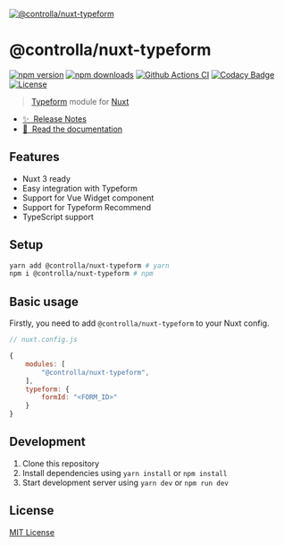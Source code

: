 [![@controlla/nuxt-typeform](https://images.ctfassets.net/co0pvta7hzrh/5A4NiAWcPUDSXrkCH7z2EL/773b8251e22e888aec7fcdf0c4a82f96/meta_Homepage.png_h_250)](https://typeform.controlla.org)

# @controlla/nuxt-typeform

[![npm version][npm-version-src]][npm-version-href]
[![npm downloads][npm-downloads-src]][npm-downloads-href]
[![Github Actions CI][github-actions-ci-src]][github-actions-ci-href]
[![Codacy Badge][codacy-src]][codacy-href]
[![License][license-src]][license-href]

> [Typeform](https://www.typeform.com/) module for [Nuxt](https://v3.controlla.org)

-   [✨  Release Notes](https://github.com/Controlla/nuxt-typeform/releases)
-   [📖  Read the documentation](https://typeform.controlla.org)

## Features

-   Nuxt 3 ready
-   Easy integration with Typeform
-   Support for Vue Widget component
-   Support for Typeform Recommend
-   TypeScript support

## Setup

```sh
yarn add @controlla/nuxt-typeform # yarn
npm i @controlla/nuxt-typeform # npm
```

## Basic usage

Firstly, you need to add `@controlla/nuxt-typeform` to your Nuxt config.

```javascript
// nuxt.config.js

{
    modules: [
        "@controlla/nuxt-typeform",
    ],
    typeform: {
        formId: "<FORM_ID>"
    }
}
```

## Development

1.  Clone this repository
2.  Install dependencies using `yarn install` or `npm install`
3.  Start development server using `yarn dev` or `npm run dev`

## License

[MIT License](./LICENSE)

<!-- Badges -->

[npm-version-src]: https://img.shields.io/npm/v/@controlla/nuxt-typeform/latest.svg

[npm-version-href]: https://npmjs.com/package/@controlla/nuxt-typeform

[npm-downloads-src]: https://img.shields.io/npm/dt/@controlla/nuxt-typeform.svg

[npm-downloads-href]: https://npmjs.com/package/@controlla/nuxt-typeform

[github-actions-ci-src]: https://github.com/Controlla/nuxt-typeform/actions/workflows/ci.yml/badge.svg

[github-actions-ci-href]: https://github.com/Controlla/nuxt-typeform/actions?query=workflow%3Aci

[codacy-src]: https://app.codacy.com/project/badge/Grade/25ac74a8298b4bcab29b4d062106eba0

[codacy-href]: https://www.codacy.com/gh/Controlla/nuxt-typeform/dashboard?utm_source=github.com&utm_medium=referral&utm_content=Controlla/nuxt-typeform&utm_campaign=Badge_Grade

[license-src]: https://img.shields.io/npm/l/@controlla/nuxt-typeform.svg

[license-href]: https://npmjs.com/package/@controlla/nuxt-typeform
